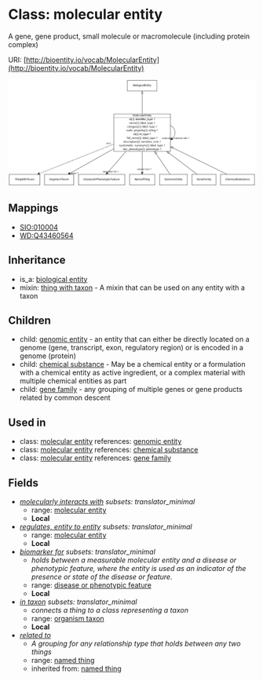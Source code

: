 # Class: molecular entity


A gene, gene product, small molecule or macromolecule (including protein complex)

URI: [http://bioentity.io/vocab/MolecularEntity](http://bioentity.io/vocab/MolecularEntity)

![img](images/MolecularEntity.png)
## Mappings

 * [SIO:010004](http://semanticscience.org/resource/SIO_010004)
 * [WD:Q43460564](http://purl.obolibrary.org/obo/WD_Q43460564)
## Inheritance

 *  is_a: [biological entity](BiologicalEntity.md)
 *  mixin: [thing with taxon](ThingWithTaxon.md) - A mixin that can be used on any entity with a taxon
## Children

 *  child: [genomic entity](GenomicEntity.md) - an entity that can either be directly located on a genome (gene, transcript, exon, regulatory region) or is encoded in a genome (protein)
 *  child: [chemical substance](ChemicalSubstance.md) - May be a chemical entity or a formulation with a chemical entity as active ingredient, or a complex material with multiple chemical entities as part
 *  child: [gene family](GeneFamily.md) - any grouping of multiple genes or gene products related by common descent
## Used in

 *  class: [molecular entity](MolecularEntity.md) references: [genomic entity](GenomicEntity.md)
 *  class: [molecular entity](MolecularEntity.md) references: [chemical substance](ChemicalSubstance.md)
 *  class: [molecular entity](MolecularEntity.md) references: [gene family](GeneFamily.md)
## Fields

 * _[molecularly interacts with](molecularly_interacts_with.md) *subsets: translator_minimal*_
    * range: [molecular entity](MolecularEntity.md)
    * __Local__
 * _[regulates, entity to entity](regulates_entity_to_entity.md) *subsets: translator_minimal*_
    * range: [molecular entity](MolecularEntity.md)
    * __Local__
 * _[biomarker for](biomarker_for.md) *subsets: translator_minimal*_
    * _holds between a measurable molecular entity and a disease or phenotypic feature, where the entity is used as an indicator of the presence or state of the disease or feature._
    * range: [disease or phenotypic feature](DiseaseOrPhenotypicFeature.md)
    * __Local__
 * _[in taxon](in_taxon.md) *subsets: translator_minimal*_
    * _connects a thing to a class representing a taxon_
    * range: [organism taxon](OrganismTaxon.md)
    * __Local__
 * _[related to](related_to.md)_
    * _A grouping for any relationship type that holds between any two things_
    * range: [named thing](NamedThing.md)
    * inherited from: [named thing](NamedThing.md)
